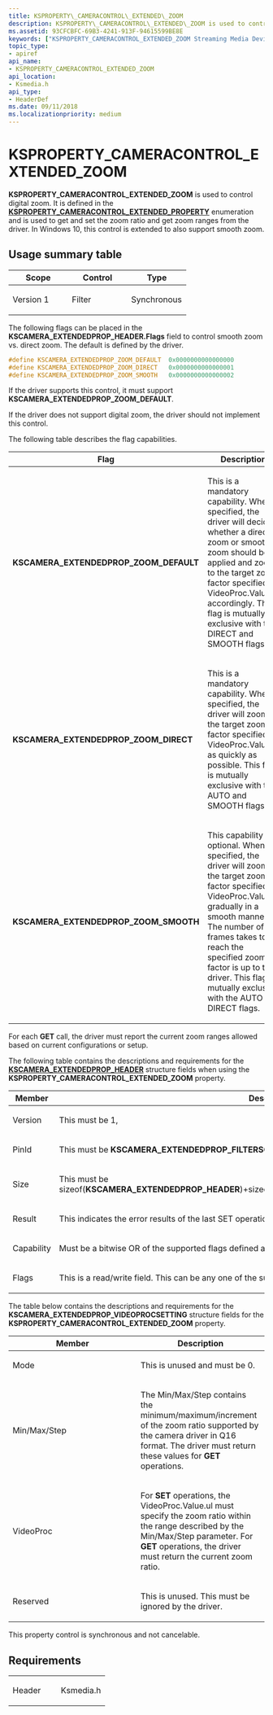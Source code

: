```yaml
---
title: KSPROPERTY\_CAMERACONTROL\_EXTENDED\_ZOOM
description: KSPROPERTY\_CAMERACONTROL\_EXTENDED\_ZOOM is used to control digital zoom.
ms.assetid: 93CFCBFC-69B3-4241-913F-94615599BE8E
keywords: ["KSPROPERTY_CAMERACONTROL_EXTENDED_ZOOM Streaming Media Devices"]
topic_type:
- apiref
api_name:
- KSPROPERTY_CAMERACONTROL_EXTENDED_ZOOM
api_location:
- Ksmedia.h
api_type:
- HeaderDef
ms.date: 09/11/2018
ms.localizationpriority: medium
---
```


# KSPROPERTY\_CAMERACONTROL\_EXTENDED\_ZOOM

**KSPROPERTY\_CAMERACONTROL\_EXTENDED\_ZOOM** is used to control digital zoom. It is defined in the [**KSPROPERTY\_CAMERACONTROL\_EXTENDED\_PROPERTY**](https://docs.microsoft.com/windows-hardware/drivers/ddi/ksmedia/ne-ksmedia-ksproperty_cameracontrol_extended_property) enumeration and is used to get and set the zoom ratio and get zoom ranges from the driver. In Windows 10, this control is extended to also support smooth zoom.

## Usage summary table

<table>
<colgroup>
<col width="33%" />
<col width="33%" />
<col width="33%" />
</colgroup>
<thead>
<tr class="header">
<th>Scope</th>
<th>Control</th>
<th>Type</th>
</tr>
</thead>
<tbody>
<tr class="odd">
<td><p>Version 1</p></td>
<td><p>Filter</p></td>
<td><p>Synchronous</p></td>
</tr>
</tbody>
</table>

The following flags can be placed in the **KSCAMERA\_EXTENDEDPROP\_HEADER.Flags** field to control smooth zoom vs. direct zoom. The default is defined by the driver.

```cpp
#define KSCAMERA_EXTENDEDPROP_ZOOM_DEFAULT  0x0000000000000000
#define KSCAMERA_EXTENDEDPROP_ZOOM_DIRECT   0x0000000000000001
#define KSCAMERA_EXTENDEDPROP_ZOOM_SMOOTH   0x0000000000000002
```

If the driver supports this control, it must support **KSCAMERA\_EXTENDEDPROP\_ZOOM\_DEFAULT**.

If the driver does not support digital zoom, the driver should not implement this control.

The following table describes the flag capabilities.

<table>
<colgroup>
<col width="50%" />
<col width="50%" />
</colgroup>
<thead>
<tr class="header">
<th>Flag</th>
<th>Description</th>
</tr>
</thead>
<tbody>
<tr class="odd">
<td><p><strong>KSCAMERA_EXTENDEDPROP_ZOOM_DEFAULT</strong></p></td>
<td><p>This is a mandatory capability. When specified, the driver will decide whether a direct zoom or smooth zoom should be applied and zoom to the target zoom factor specified in VideoProc.Value.ul accordingly. This flag is mutually exclusive with the DIRECT and SMOOTH flags.</p></td>
</tr>
<tr class="even">
<td><p><strong>KSCAMERA_EXTENDEDPROP_ZOOM_DIRECT</strong></p></td>
<td><p>This is a mandatory capability. When specified, the driver will zoom to the target zoom factor specified in VideoProc.Value.ul as quickly as possible. This flag is mutually exclusive with the AUTO and SMOOTH flags.</p></td>
</tr>
<tr class="odd">
<td><p><strong>KSCAMERA_EXTENDEDPROP_ZOOM_SMOOTH</strong></p></td>
<td><p>This capability is optional. When specified, the driver will zoom to the target zoom factor specified in VideoProc.Value.ul gradually in a smooth manner. The number of frames takes to reach the specified zoom factor is up to the driver. This flag is mutually exclusive with the AUTO and DIRECT flags.</p></td>
</tr>
</tbody>
</table>

For each **GET** call, the driver must report the current zoom ranges allowed based on current configurations or setup.

The following table contains the descriptions and requirements for the [**KSCAMERA\_EXTENDEDPROP\_HEADER**](https://docs.microsoft.com/windows-hardware/drivers/ddi/ksmedia/ns-ksmedia-tagkscamera_extendedprop_header) structure fields when using the **KSPROPERTY\_CAMERACONTROL\_EXTENDED\_ZOOM** property.

<table>
<colgroup>
<col width="50%" />
<col width="50%" />
</colgroup>
<thead>
<tr class="header">
<th>Member</th>
<th>Description</th>
</tr>
</thead>
<tbody>
<tr class="odd">
<td><p>Version</p></td>
<td><p>This must be 1,</p></td>
</tr>
<tr class="even">
<td><p>PinId</p></td>
<td><p>This must be <strong>KSCAMERA_EXTENDEDPROP_FILTERSCOPE</strong> (0xFFFFFFFF),</p></td>
</tr>
<tr class="odd">
<td><p>Size</p></td>
<td><p>This must be sizeof(<strong>KSCAMERA_EXTENDEDPROP_HEADER</strong>)+sizeof(<a href="https://docs.microsoft.com/windows-hardware/drivers/ddi/ksmedia/ns-ksmedia-tagkscamera_extendedprop_videoprocsetting" data-raw-source="[&lt;strong&gt;KSCAMERA_EXTENDEDPROP_VIDEOPROCSETTING&lt;/strong&gt;](https://docs.microsoft.com/windows-hardware/drivers/ddi/ksmedia/ns-ksmedia-tagkscamera_extendedprop_videoprocsetting)"><strong>KSCAMERA_EXTENDEDPROP_VIDEOPROCSETTING</strong></a>),</p></td>
</tr>
<tr class="even">
<td><p>Result</p></td>
<td><p>This indicates the error results of the last SET operation. If no SET operation has taken place, this must be 0.</p></td>
</tr>
<tr class="odd">
<td><p>Capability</p></td>
<td><p>Must be a bitwise OR of the supported flags defined above.</p></td>
</tr>
<tr class="even">
<td><p>Flags</p></td>
<td><p>This is a read/write field. This can be any one of the supported flags defined above.</p></td>
</tr>
</tbody>
</table>

The table below contains the descriptions and requirements for the **KSCAMERA\_EXTENDEDPROP\_VIDEOPROCSETTING** structure fields for the **KSPROPERTY\_CAMERACONTROL\_EXTENDED\_ZOOM** property.

<table>
<colgroup>
<col width="50%" />
<col width="50%" />
</colgroup>
<thead>
<tr class="header">
<th>Member</th>
<th>Description</th>
</tr>
</thead>
<tbody>
<tr class="odd">
<td><p>Mode</p></td>
<td><p>This is unused and must be 0.</p></td>
</tr>
<tr class="even">
<td><p>Min/Max/Step</p></td>
<td><p>The Min/Max/Step contains the minimum/maximum/increment of the zoom ratio supported by the camera driver in Q16 format. The driver must return these values for <strong>GET</strong> operations.</p></td>
</tr>
<tr class="odd">
<td><p>VideoProc</p></td>
<td><p>For <strong>SET</strong> operations, the VideoProc.Value.ul must specify the zoom ratio within the range described by the Min/Max/Step parameter. For <strong>GET</strong> operations, the driver must return the current zoom ratio.</p></td>
</tr>
<tr class="even">
<td><p>Reserved</p></td>
<td><p>This is unused. This must be ignored by the driver.</p></td>
</tr>
</tbody>
</table>

This property control is synchronous and not cancelable.

## Requirements

<table>
<colgroup>
<col width="50%" />
<col width="50%" />
</colgroup>
<tbody>
<tr class="odd">
<td><p>Header</p></td>
<td>Ksmedia.h</td>
</tr>
</tbody>
</table>
